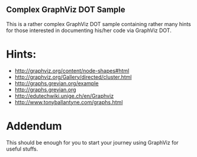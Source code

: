 ## Complex GraphViz DOT Sample

This is a rather complex GraphViz DOT sample containing rather many hints 
for those interested in documenting his/her code via GraphViz DOT. 

# Hints:

- http://graphviz.org/content/node-shapes#html
- http://graphviz.org/Gallery/directed/cluster.html 
- http://graphs.grevian.org/example
- http://graphs.grevian.org
- http://edutechwiki.unige.ch/en/Graphviz
- http://www.tonyballantyne.com/graphs.html

# Addendum 

This should be enough for you to start your journey using GraphViz for useful stuffs.
